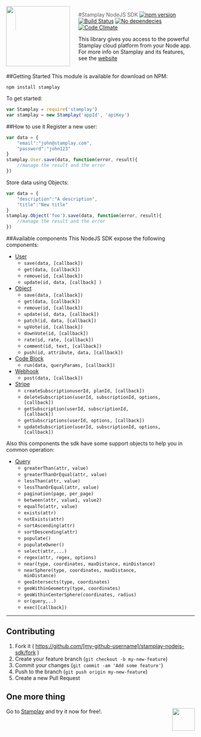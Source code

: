<img src="https://editor.stamplay.com/img/logo-robot-no-neck.png" align="left" width="170px" height="160px"/>
<img align="left" width="0" height="160px" hspace="10"/>

> #Stamplay NodeJS SDK
[![npm version](https://badge.fury.io/js/stamplay.svg)](https://badge.fury.io/js/stamplay)
[![Build Status](https://travis-ci.org/Stamplay/stamplay-nodejs-sdk.svg?branch=master)](https://travis-ci.org/Stamplay/stamplay-nodejs-sdk)
[![No dependecies](http://img.shields.io/badge/dependecies-0-blue.svg)](https://stamplay.com)
[![Code Climate](https://codeclimate.com/github/Stamplay/stamplay-nodejs-sdk/badges/gpa.svg)](https://codeclimate.com/github/Stamplay/stamplay-nodejs-sdk)

This library  gives you access to the powerful Stamplay cloud platform from your Node app. For more info on Stamplay and its features, see the <a href="https://stamplay.com">website</a>
<br>
<br>

##Getting Started
This module is available for download on NPM:

```
npm install stamplay
```

To get started: 
```javascript
var Stamplay = require('stamplay')
var stamplay = new Stamplay('appId', 'apiKey')
```

##How to use it
Register a new user:
```javascript
var data = {
	"email":"john@stamplay.com",
	"password":"john123"
}
stamplay.User.save(data, function(error, result){
	//manage the result and the error
})
```
Store data using Objects:
```javascript
var data = {
	"description":"A description",
	"title":"New title"
}
stamplay.Object('foo').save(data, function(error, result){
	//manage the result and the error
})
```

##Available components
This NodeJS SDK expose the following components:
 
* [User](#user)
	* <code>save(data, [callback])</code>
  * <code>get(data, [callback])</code>
  * <code>remove(id, [callback])</code>
  * <code>update(id, data, [callback] )</code>
* [Object](#custom-object)
	* <code>save(data, [callback])</code>
	* <code>get(data, [callback])</code>
	* <code>remove(id, [callback])</code>
	* <code>update(id, data, [callback])</code>
	* <code>patch(id, data, [callback])</code>
	* <code>upVote(id, [callback])</code>
	* <code>downVote(id, [callback])</code>
	* <code>rate(id, rate, [callback])</code>
	* <code>comment(id, text, [callback])</code>
	* <code>push(id, attribute, data, [callback])</code>
* [Code Block](#codeblock)
	* <code>run(data, queryParams, [callback])</code> 
* [Webhook](#webhook)
	* <code>post(data, [callback])</code> 
* [Stripe](#stripe)
	* <code>createSubscriptionuserId, planId, [callback])</code> 
	* <code>deleteSubscription(userId, subscriptionId, options, [callback])</code> 
	* <code>getSubscription(userId, subscriptionId, [callback])</code> 
	* <code>getSubscriptions(userId, options, [callback])</code> 
	* <code>updateSubscription(userId, subscriptionId, options, [callback])</code> 

Also this components the sdk have some support objects to help you in common operation:

* [Query](#query)
	* <code>greaterThan(attr, value)</code> 
	* <code>greaterThanOrEqual(attr, value)</code> 
	* <code>lessThan(attr, value)</code> 
	* <code>lessThanOrEqual(attr, value)</code>
	* <code>pagination(page, per_page)</code>
	* <code>between(attr, value1, value2)</code> 
	* <code>equalTo(attr, value)</code> 
	* <code>exists(attr)</code> 
	* <code>notExists(attr)</code> 
	* <code>sortAscending(attr)</code> 
	* <code>sortDescending(attr)</code>
	* <code>populate()</code>
	* <code>populateOwner()</code>
	* <code>select(attr,...)</code>
	* <code>regex(attr, regex, options)</code>
	* <code>near(type, coordinates, maxDistance, minDistance)</code>
	* <code>nearSphere(type, coordinates, maxDistance, minDistance)</code>
	* <code>geoIntersects(type, coordinates)</code>
	* <code>geoWithinGeometry(type, coordinates)</code>
	* <code>geoWithinCenterSphere(coordinates, radius)</code> 
	* <code>or(query,..)</code> 
	* <code>exec([callback])</code> 

-------------------------------------------------------


## Contributing

1. Fork it ( https://github.com/[my-github-username]/stamplay-nodejs-sdk/fork )
2. Create your feature branch (`git checkout -b my-new-feature`)
3. Commit your changes (`git commit -am 'Add some feature'`)
4. Push to the branch (`git push origin my-new-feature`)
5. Create a new Pull Request

## One more thing
Go to [Stamplay](https://editor.stamplay.com/login) and try it now for free!.
<img align="right" src="https://editor.stamplay.com/img/logo-robot-no-neck.png" height=60>

